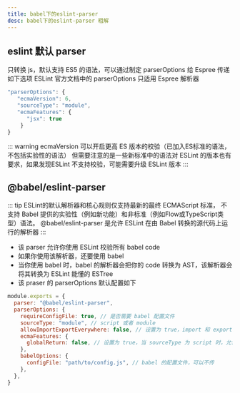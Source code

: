 ```yaml
---
title: babel下的eslint-parser
desc: babel下的eslint-parser 粗解
---
```

## eslint 默认 parser

只转换 js，默认支持 ES5 的语法，可以通过制定 parserOptions 给 Espree 传递如下选项
ESLint 官方文档中的 parserOptions 只适用 Espree 解析器

```javascript
"parserOptions": {
   "ecmaVersion": 6,
   "sourceType": "module",
   "ecmaFeatures": {
      "jsx": true
    }
}
```

::: warning
ecmaVersion 可以开启更高 ES 版本的校验（已加入ES标准的语法，不包括实验性的语法）
但需要注意的是一些新标准中的语法对 ESLint 的版本也有要求，如果发现ESLint 不支持校验，可能需要升级 ESLint 版本
:::

## @babel/eslint-parser

::: tip
ESLint的默认解析器和核心规则仅支持最新的最终 ECMAScript 标准，
不支持 Babel 提供的实验性（例如新功能）和非标准（例如Flow或TypeScript类型）语法。
@babel/eslint-parser 是允许 ESLint 在由 Babel 转换的源代码上运行的解析器
:::

- 该 parser 允许你使用 ESLint 校验所有 babel code
- 如果你使用该解析器，还要使用 babel
- 当你使用 babel 时，babel 的解析器会把你的 code 转换为 AST，该解析器会将其转换为 ESLint 能懂的 ESTree
- 该 praser 的 parserOptions 默认配置如下

```javascript
module.exports = {
  parser: "@babel/eslint-parser",
  parserOptions: {
    requireConfigFile: true, // 是否需要 babel 配置文件
    sourceType: "module", // script 或者 module
    allowImportExportEverywhere: false, // 设置为 true，import 和 export 声明 可以出现在文件的任务位置，否则只能出现在顶部
    ecmaFeatures: {
      globalReturn: false, // 设置为 true，当 sourceType 为 script 时，允许全局 return
    },
    babelOptions: {
      configFile: "path/to/config.js", // babel 的配置文件，可以不传
    },
  },
}
```
